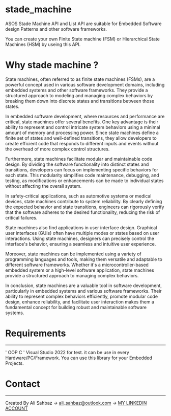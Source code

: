 # stade_machine

ASOS Stade Machine API and List API are suitable for Embedded Software design Patterns and other software frameworks.

You can create your own Finite State machine (FSM) or Hierarchical State Machines (HSM) by useing this API.


# Why stade machine ?

State machines, often referred to as finite state machines (FSMs), are a powerful concept used in various software development domains, including embedded systems and other software frameworks. They provide a structured approach to modeling and managing complex behaviors by breaking them down into discrete states and transitions between those states.

In embedded software development, where resources and performance are critical, state machines offer several benefits. One key advantage is their ability to represent and control intricate system behaviors using a minimal amount of memory and processing power. Since state machines define a finite set of states and well-defined transitions, they allow developers to create efficient code that responds to different inputs and events without the overhead of more complex control structures.

Furthermore, state machines facilitate modular and maintainable code design. By dividing the software functionality into distinct states and transitions, developers can focus on implementing specific behaviors for each state. This modularity simplifies code maintenance, debugging, and testing, as modifications or enhancements can be made to individual states without affecting the overall system.

In safety-critical applications, such as automotive systems or medical devices, state machines contribute to system reliability. By clearly defining the expected behavior and state transitions, engineers can rigorously verify that the software adheres to the desired functionality, reducing the risk of critical failures.

State machines also find applications in user interface design. Graphical user interfaces (GUIs) often have multiple modes or states based on user interactions. Using state machines, designers can precisely control the interface's behavior, ensuring a seamless and intuitive user experience.

Moreover, state machines can be implemented using a variety of programming languages and tools, making them versatile and adaptable to different software frameworks. Whether it's a microcontroller-based embedded system or a high-level software application, state machines provide a structured approach to managing complex behaviors.

In conclusion, state machines are a valuable tool in software development, particularly in embedded systems and various software frameworks. Their ability to represent complex behaviors efficiently, promote modular code design, enhance reliability, and facilitate user interaction makes them a fundamental concept for building robust and maintainable software systems.




# Requirements
------
' OOP C ' 
Visual Studio 2022 for test. 
it can be use in every Hardware/PC/Framework.
You can use this library for your Embedded Projects.
 
# Contact
------
Created By Ali Sahbaz 
-> ali_sahbaz@outlook.com 
-> [MY LINKEDIN ACCOUNT](https://www.linkedin.com/in/ali-%C5%9Fahbaz-6588a8115/)
